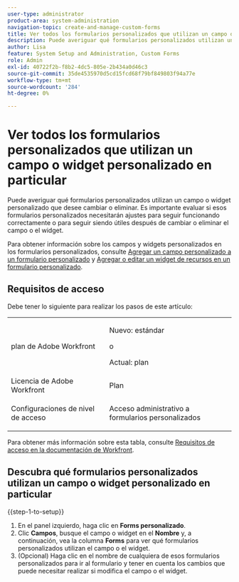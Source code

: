 ```yaml
---
user-type: administrator
product-area: system-administration
navigation-topic: create-and-manage-custom-forms
title: Ver todos los formularios personalizados que utilizan un campo o widget personalizado en particular
description: Puede averiguar qué formularios personalizados utilizan un campo o widget personalizado que desee cambiar o eliminar. Es importante evaluar si esos formularios personalizados necesitarán ajustes para seguir funcionando correctamente o para seguir siendo útiles después de cambiar o eliminar el campo o el widget.
author: Lisa
feature: System Setup and Administration, Custom Forms
role: Admin
exl-id: 40722f2b-f8b2-4dc5-805e-2b434a0d46c3
source-git-commit: 35de4535970d5cd15fcd68f79bf849803f94a77e
workflow-type: tm+mt
source-wordcount: '284'
ht-degree: 0%

---
```


# Ver todos los formularios personalizados que utilizan un campo o widget personalizado en particular

Puede averiguar qué formularios personalizados utilizan un campo o widget personalizado que desee cambiar o eliminar. Es importante evaluar si esos formularios personalizados necesitarán ajustes para seguir funcionando correctamente o para seguir siendo útiles después de cambiar o eliminar el campo o el widget.

Para obtener información sobre los campos y widgets personalizados en los formularios personalizados, consulte [Agregar un campo personalizado a un formulario personalizado](../../../administration-and-setup/customize-workfront/create-manage-custom-forms/add-a-custom-field-to-a-custom-form.md) y [Agregar o editar un widget de recursos en un formulario personalizado](../../../administration-and-setup/customize-workfront/create-manage-custom-forms/add-widget-or-edit-its-properties-in-a-custom-form.md).

## Requisitos de acceso

Debe tener lo siguiente para realizar los pasos de este artículo:

<table style="table-layout:auto"> 
 <col> 
 <col> 
 <tbody> 
  <tr data-mc-conditions=""> 
   <td role="rowheader"> <p>plan de Adobe Workfront</p> </td> 
   <td>
   <p>Nuevo: estándar</p>
   <p>o</p>
   <p>Actual: plan</p></td> 
  </tr> 
  <tr> 
   <td role="rowheader">Licencia de Adobe Workfront</td> 
   <td>Plan</td> 
  </tr> 
  <tr data-mc-conditions=""> 
   <td role="rowheader">Configuraciones de nivel de acceso</td> 
   <td> <p>Acceso administrativo a formularios personalizados</p> </td> 
  </tr> 
 </tbody> 
</table>

Para obtener más información sobre esta tabla, consulte [Requisitos de acceso en la documentación de Workfront](/help/quicksilver/administration-and-setup/add-users/access-levels-and-object-permissions/access-level-requirements-in-documentation.md).

## Descubra qué formularios personalizados utilizan un campo o widget personalizado en particular

{{step-1-to-setup}}

1. En el panel izquierdo, haga clic en **Forms personalizado**.
1. Clic **Campos**, busque el campo o widget en el **Nombre** y, a continuación, vea la columna **Forms** para ver qué formularios personalizados utilizan el campo o el widget.
1. (Opcional) Haga clic en el nombre de cualquiera de esos formularios personalizados para ir al formulario y tener en cuenta los cambios que puede necesitar realizar si modifica el campo o el widget.
